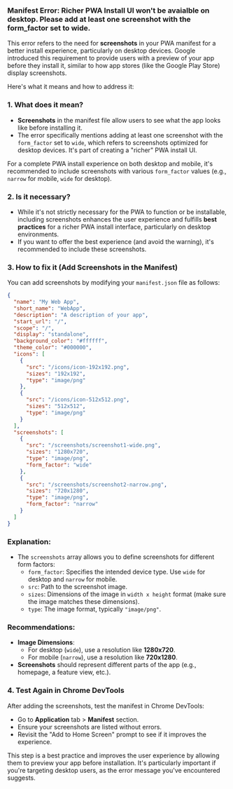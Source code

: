 ### Manifest Error: Richer PWA Install UI won't be avaialble on desktop. Please add at least one screenshot with the form_factor set to wide.

This error refers to the need for **screenshots** in your PWA manifest for a better install experience, particularly on desktop devices. Google introduced this requirement to provide users with a preview of your app before they install it, similar to how app stores (like the Google Play Store) display screenshots.

Here's what it means and how to address it:

### 1. **What does it mean?**
   - **Screenshots** in the manifest file allow users to see what the app looks like before installing it.
   - The error specifically mentions adding at least one screenshot with the `form_factor` set to `wide`, which refers to screenshots optimized for desktop devices. It's part of creating a "richer" PWA install UI.

   For a complete PWA install experience on both desktop and mobile, it's recommended to include screenshots with various `form_factor` values (e.g., `narrow` for mobile, `wide` for desktop).

### 2. **Is it necessary?**
   - While it's not strictly necessary for the PWA to function or be installable, including screenshots enhances the user experience and fulfills **best practices** for a richer PWA install interface, particularly on desktop environments.
   - If you want to offer the best experience (and avoid the warning), it's recommended to include these screenshots.

### 3. **How to fix it (Add Screenshots in the Manifest)**
   You can add screenshots by modifying your `manifest.json` file as follows:

   ```json
   {
     "name": "My Web App",
     "short_name": "WebApp",
     "description": "A description of your app",
     "start_url": "/",
     "scope": "/",
     "display": "standalone",
     "background_color": "#ffffff",
     "theme_color": "#000000",
     "icons": [
       {
         "src": "/icons/icon-192x192.png",
         "sizes": "192x192",
         "type": "image/png"
       },
       {
         "src": "/icons/icon-512x512.png",
         "sizes": "512x512",
         "type": "image/png"
       }
     ],
     "screenshots": [
       {
         "src": "/screenshots/screenshot1-wide.png",
         "sizes": "1280x720",
         "type": "image/png",
         "form_factor": "wide"
       },
       {
         "src": "/screenshots/screenshot2-narrow.png",
         "sizes": "720x1280",
         "type": "image/png",
         "form_factor": "narrow"
       }
     ]
   }
   ```

   ### Explanation:
   - The `screenshots` array allows you to define screenshots for different form factors:
     - `form_factor`: Specifies the intended device type. Use `wide` for desktop and `narrow` for mobile.
     - `src`: Path to the screenshot image.
     - `sizes`: Dimensions of the image in `width x height` format (make sure the image matches these dimensions).
     - `type`: The image format, typically `"image/png"`.

   ### Recommendations:
   - **Image Dimensions**:
     - For desktop (`wide`), use a resolution like **1280x720**.
     - For mobile (`narrow`), use a resolution like **720x1280**.
   - **Screenshots** should represent different parts of the app (e.g., homepage, a feature view, etc.).

### 4. **Test Again in Chrome DevTools**
   After adding the screenshots, test the manifest in Chrome DevTools:
   - Go to **Application** tab > **Manifest** section.
   - Ensure your screenshots are listed without errors.
   - Revisit the "Add to Home Screen" prompt to see if it improves the experience.

This step is a best practice and improves the user experience by allowing them to preview your app before installation. It's particularly important if you're targeting desktop users, as the error message you've encountered suggests.
